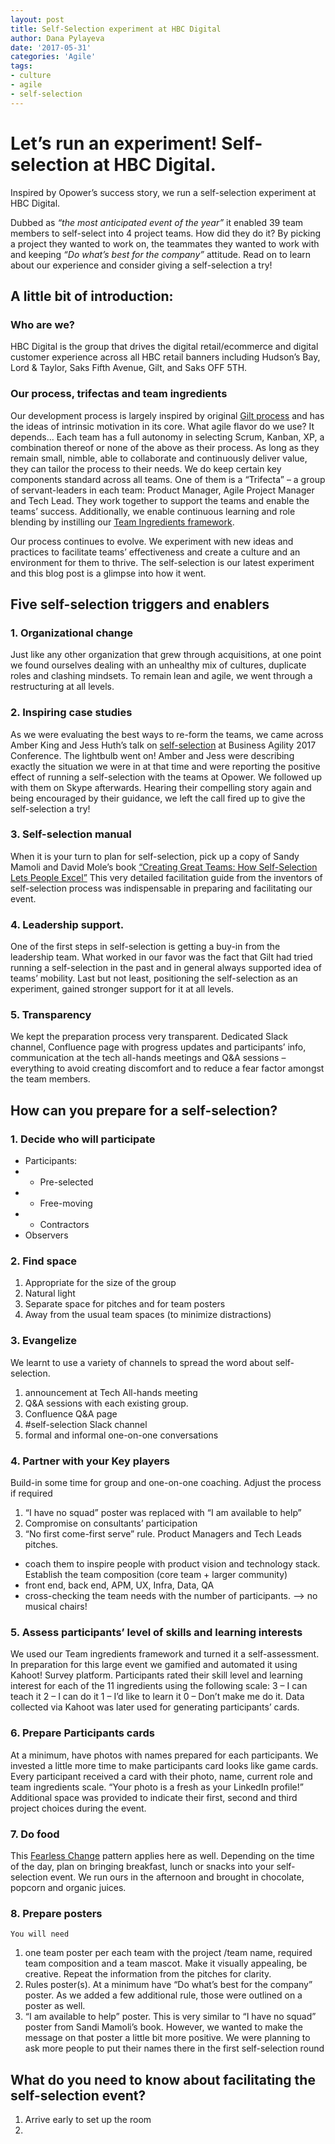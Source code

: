 ```yaml
---
layout: post
title: Self-Selection experiment at HBC Digital
author: Dana Pylayeva
date: '2017-05-31'
categories: 'Agile'
tags:
- culture
- agile
- self-selection
---
```

# Let’s run an experiment! Self-selection at HBC Digital.
Inspired by Opower’s success story, we run a self-selection experiment at HBC Digital. 

Dubbed as _“the most anticipated event of the year”_ it enabled 39 team members to self-select into 4 project teams. How did they do it? By picking a project they wanted to work on, the teammates they wanted to work with and keeping _“Do what’s best for the company”_ attitude. 
Read on to learn about our experience and consider giving a self-selection a try!

## A little bit of introduction: 

### Who are we?
HBC Digital is the group that drives the digital retail/ecommerce and digital customer experience across all HBC retail banners including Hudson’s Bay, Lord & Taylor, Saks Fifth Avenue, Gilt, and Saks OFF 5TH. 

### Our process, trifectas and team ingredients

Our development process is largely inspired by original [Gilt process](http://tech.gilt.com/2013/03/07/scaling-agile-at-gilt) and has the ideas of intrinsic motivation in its core. 
What agile flavor do we use? It depends...
Each team has a full autonomy in selecting Scrum, Kanban, XP, a combination thereof or none of the above as their process. As long as they remain small, nimble, able to collaborate and continuously deliver value, they can tailor the process to their needs.
We do keep certain key components standard across all teams. One of them is a “Trifecta” – a group of servant-leaders in each team: Product Manager, Agile Project Manager and Tech Lead. They work together to support the teams and enable the teams’ success. 
Additionally, we enable continuous learning and role blending by instilling our [Team Ingredients framework](https://www.slideshare.net/hhfleming/the-new-work-order-team-ingredients-and-role-blending). 

Our process continues to evolve. We experiment with new ideas and practices to facilitate teams’ effectiveness and create a culture and an environment for them to thrive. The self-selection is our latest experiment and this blog post is a glimpse into how it went. 

## Five self-selection triggers and enablers

### 1. Organizational change

Just like any other organization that grew through acquisitions, at one point we found ourselves dealing with an unhealthy mix of cultures, duplicate roles and clashing mindsets. To remain lean and agile, we went through a restructuring at all levels. 

### 2.  Inspiring case studies

As we were evaluating the best ways to re-form the teams, we came across Amber King and Jess Huth’s talk on [self-selection](https://www.youtube.com/watch?v=OVyt62kZKiA) at Business Agility 2017 Conference. The lightbulb went on! Amber and Jess were describing exactly the situation we were in at that time and were reporting the positive effect of running a self-selection with the teams at Opower. We followed up with them on Skype afterwards. Hearing their compelling story again and being encouraged by their guidance, we left the call fired up to give the self-selection a try!

### 3.  Self-selection manual

When it is your turn to plan for self-selection, pick up a copy of Sandy Mamoli and David Mole’s book [“Creating Great Teams: How Self-Selection Lets People Excel”](https://www.amazon.com/Creating-Great-Teams-Self-Selection-People/dp/1680501283)
This very detailed facilitation guide from the inventors of self-selection process was indispensable in preparing and facilitating our event. 

### 4. Leadership support.

One of the first steps in self-selection is getting a buy-in from the leadership team. 
What worked in our favor was the fact that Gilt had tried running a self-selection in the past and in general always supported idea of teams’ mobility. Last but not least, positioning the self-selection as an experiment, gained stronger support for it at all levels. 

### 5. Transparency
We kept the preparation process very transparent. Dedicated Slack channel, Confluence page with progress updates and participants’ info, communication at the tech all-hands meetings and Q&A sessions – everything to avoid creating discomfort and to reduce a fear factor amongst the team members. 
 
## How can you prepare for a self-selection?
### 1. Decide who will participate
- Participants:
- - Pre-selected
- - Free-moving 
- - Contractors
- Observers

### 2. Find space
1) Appropriate for the size of the group
2) Natural light
3) Separate space for pitches and for team posters
4) Away from the usual team spaces (to minimize distractions)

### 3. Evangelize 
We learnt to use a variety of channels to spread the word about self-selection.
1) announcement at Tech All-hands meeting
2) Q&A sessions with each existing group.
3) Confluence Q&A page
4) #self-selection Slack channel
5) formal and informal one-on-one conversations

### 4. Partner with your Key players 
Build-in some time for group and one-on-one coaching.
Adjust the process if required
1) “I have no squad” poster was replaced with “I am available to help”
2)  Compromise on consultants’ participation
3) “No first come-first serve” rule.
Product Managers and Tech Leads pitches.
- coach them to inspire people with product vision and technology stack.
Establish the team composition (core team + larger community) 
- front end, back end, APM, UX, Infra, Data, QA
- cross-checking the team needs with the number of participants. --> no musical chairs!

### 5. Assess participants’ level of skills and learning interests
We used our Team ingredients framework and turned it a self-assessment.
In preparation for this large event we gamified and automated it using Kahoot! Survey platform. 
Participants rated their skill level and learning interest for each of the 11 ingredients using the following scale:
3 – I can teach it
2 – I can do it
1 – I’d like to learn it
0 – Don’t make me do it.
Data collected via Kahoot was later used for generating participants’ cards.

### 6. Prepare Participants cards
At a minimum, have photos with names prepared for each participants. We invested a little more time to make participants card looks like game cards. Every participant received a card with their photo, name, current role and team ingredients scale.
“Your photo is a fresh as your LinkedIn profile!”
Additional space was provided to indicate their first, second and third project choices during the event.

### 7. Do food
This [Fearless Change](https://www.amazon.com/Fearless-Change-Patterns-Introducing-Ideas/dp/0201741571) pattern applies here as well.
Depending on the time of the day, plan on bringing breakfast, lunch or snacks into your self-selection event. We run ours in the afternoon and brought in chocolate, popcorn and organic juices.

### 8. Prepare posters
    You will need 
1) one team poster per each team with the project /team name, required team composition and a team mascot. Make it visually appealing, be creative. Repeat the information from the pitches for clarity.
2) Rules poster(s). At a minimum have “Do what’s best for the company” poster.
As we added a few additional rule, those were outlined on a poster as well.
3) “I am available to help” poster. This is very similar to “I have no squad” poster from Sandi Mamoli’s book. However, we wanted to make the message on that poster a little bit more positive. We were planning to ask more people to put their names there in the first self-selection round

## What do you need to know about facilitating the self-selection event?
1. Arrive early to set up the room
2. 
